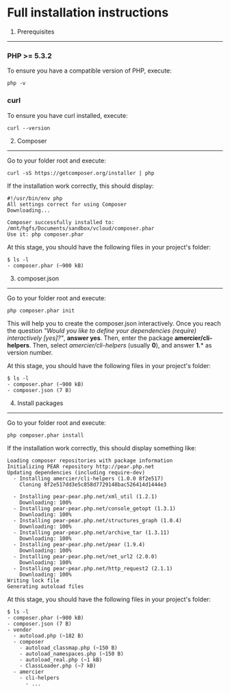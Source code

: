 Full installation instructions
==============================

1. Prerequisites
----------------

### PHP >= 5.3.2

To ensure you have a compatible version of PHP, execute:

    php -v

### curl

To ensure you have curl installed, execute:

    curl --version


2. Composer
-----------

Go to your folder root and execute:

    curl -sS https://getcomposer.org/installer | php

If the installation work correctly, this should display:

    #!/usr/bin/env php
    All settings correct for using Composer
    Downloading...

    Composer successfully installed to: /mnt/hgfs/Documents/sandbox/vcloud/composer.phar
    Use it: php composer.phar

At this stage, you should have the following files in your project's folder:

    $ ls -l
    - composer.phar (~900 kB)


3. composer.json
----------------

Go to your folder root and execute:

    php composer.phar init

This will help you to create the composer.json interactively. Once you reach the
question _"Would you like to define your dependencies (require) interactively
[yes]?"_, **answer yes**. Then, enter the package **amercier/cli-helpers**.
Then, select _amercier/cli-helpers_ (usually **0**), and answer **1.*** as version
number.

At this stage, you should have the following files in your project's folder:

    $ ls -l
    - composer.phar (~900 kB)
    - composer.json (7 B)


4. Install packages
-------------------

Go to your folder root and execute:

    php composer.phar install

If the installation work correctly, this should display something like:

    Loading composer repositories with package information
    Initializing PEAR repository http://pear.php.net
    Updating dependencies (including require-dev)
      - Installing amercier/cli-helpers (1.0.0 8f2e517)
        Cloning 8f2e517dd3e5c858d7729148bac526414d1444e3
    
      - Installing pear-pear.php.net/xml_util (1.2.1)
        Downloading: 100%
      - Installing pear-pear.php.net/console_getopt (1.3.1)
        Downloading: 100%
      - Installing pear-pear.php.net/structures_graph (1.0.4)
        Downloading: 100%
      - Installing pear-pear.php.net/archive_tar (1.3.11)
        Downloading: 100%
      - Installing pear-pear.php.net/pear (1.9.4)
        Downloading: 100%
      - Installing pear-pear.php.net/net_url2 (2.0.0)
        Downloading: 100%
      - Installing pear-pear.php.net/http_request2 (2.1.1)
        Downloading: 100%
    Writing lock file
    Generating autoload files

At this stage, you should have the following files in your project's folder:

    $ ls -l
    - composer.phar (~900 kB)
    - composer.json (7 B)
    - vendor
      - autoload.php (~182 B)
      - composer
        - autoload_classmap.php (~150 B)
        - autoload_namespaces.php (~150 B)
        - autoload_real.php (~1 kB)
        - ClassLoader.php (~7 kB)
      - amercier
        - cli-helpers
          - ...

